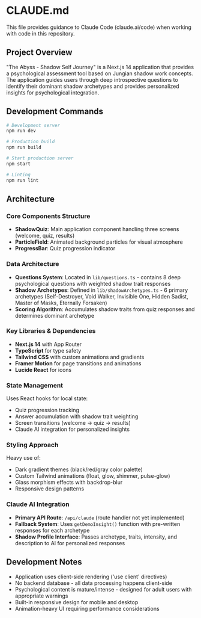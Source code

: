 # CLAUDE.md

This file provides guidance to Claude Code (claude.ai/code) when working with code in this repository.

## Project Overview

"The Abyss - Shadow Self Journey" is a Next.js 14 application that provides a psychological assessment tool based on Jungian shadow work concepts. The application guides users through deep introspective questions to identify their dominant shadow archetypes and provides personalized insights for psychological integration.

## Development Commands

```bash
# Development server
npm run dev

# Production build  
npm run build

# Start production server
npm start

# Linting
npm run lint
```

## Architecture

### Core Components Structure

- **ShadowQuiz**: Main application component handling three screens (welcome, quiz, results)
- **ParticleField**: Animated background particles for visual atmosphere
- **ProgressBar**: Quiz progression indicator

### Data Architecture

- **Questions System**: Located in `lib/questions.ts` - contains 8 deep psychological questions with weighted shadow trait responses
- **Shadow Archetypes**: Defined in `lib/shadowArchetypes.ts` - 6 primary archetypes (Self-Destroyer, Void Walker, Invisible One, Hidden Sadist, Master of Masks, Eternally Forsaken)
- **Scoring Algorithm**: Accumulates shadow traits from quiz responses and determines dominant archetype

### Key Libraries & Dependencies

- **Next.js 14** with App Router
- **TypeScript** for type safety
- **Tailwind CSS** with custom animations and gradients
- **Framer Motion** for page transitions and animations
- **Lucide React** for icons

### State Management

Uses React hooks for local state:
- Quiz progression tracking
- Answer accumulation with shadow trait weighting
- Screen transitions (welcome → quiz → results)
- Claude AI integration for personalized insights

### Styling Approach

Heavy use of:
- Dark gradient themes (black/red/gray color palette)
- Custom Tailwind animations (float, glow, shimmer, pulse-glow)
- Glass morphism effects with backdrop-blur
- Responsive design patterns

### Claude AI Integration

- **Primary API Route**: `/api/claude` (route handler not yet implemented)
- **Fallback System**: Uses `getDemoInsight()` function with pre-written responses for each archetype
- **Shadow Profile Interface**: Passes archetype, traits, intensity, and description to AI for personalized responses

## Development Notes

- Application uses client-side rendering ('use client' directives)
- No backend database - all data processing happens client-side
- Psychological content is mature/intense - designed for adult users with appropriate warnings
- Built-in responsive design for mobile and desktop
- Animation-heavy UI requiring performance considerations